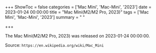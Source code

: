 +++
ShowToc = false
categories = ['Mac Mini', 'Mac-Mini', '2023']
date = 2023-01-24 00:00:00
title = "Mac Mini(M2/M2 Pro, 2023)"
tags = ['Mac Mini', 'Mac-Mini', '2023']
summary = " "

+++

The Mac Mini(M2/M2 Pro, 2023) was released on 2023-01-24 00:00:00.

Source: `https://en.wikipedia.org/wiki/Mac_Mini`


